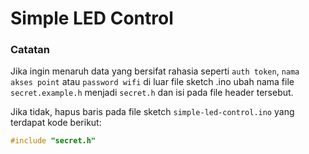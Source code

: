 # Simple LED Control
### Catatan
Jika ingin menaruh data yang bersifat rahasia seperti `auth token`, `nama akses point` atau `password wifi` di luar file sketch .ino
ubah nama file `secret.example.h` menjadi `secret.h` dan isi pada file header tersebut.

Jika tidak, hapus baris pada file sketch `simple-led-control.ino` yang terdapat kode berikut:
```cpp
#include "secret.h"
```
